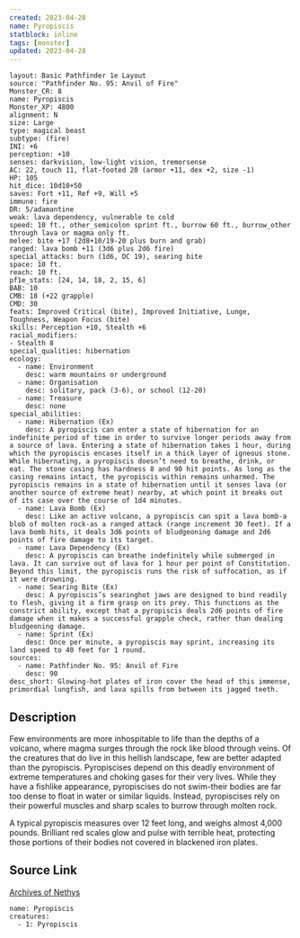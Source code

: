 ```yaml
---
created: 2023-04-28
name: Pyropiscis
statblock: inline
tags: [monster]
updated: 2023-04-28
---
```

```statblock
layout: Basic Pathfinder 1e Layout
source: "Pathfinder No. 95: Anvil of Fire"
Monster_CR: 8
name: Pyropiscis
Monster_XP: 4800
alignment: N
size: Large
type: magical beast
subtype: (fire)
INI: +6
perception: +10
senses: darkvision, low-light vision, tremorsense
AC: 22, touch 11, flat-footed 20 (armor +11, dex +2, size -1)
HP: 105
hit_dice: 10d10+50
saves: Fort +11, Ref +9, Will +5
immune: fire
DR: 5/adamantine
weak: lava dependency, vulnerable to cold
speed: 10 ft., other_semicolon sprint ft., burrow 60 ft., burrow_other through lava or magma only ft.
melee: bite +17 (2d8+10/19-20 plus burn and grab)
ranged: lava bomb +11 (3d6 plus 2d6 fire)
special_attacks: burn (1d6, DC 19), searing bite
space: 10 ft.
reach: 10 ft.
pf1e_stats: [24, 14, 18, 2, 15, 6]
BAB: 10
CMB: 18 (+22 grapple)
CMD: 30
feats: Improved Critical (bite), Improved Initiative, Lunge, Toughness, Weapon Focus (bite)
skills: Perception +10, Stealth +6
racial_modifiers:
- Stealth 8
special_qualities: hibernation
ecology:
  - name: Environment
    desc: warm mountains or underground
  - name: Organisation
    desc: solitary, pack (3-6), or school (12-20)
  - name: Treasure
    desc: none
special_abilities:
  - name: Hibernation (Ex)
    desc: A pyropiscis can enter a state of hibernation for an indefinite period of time in order to survive longer periods away from a source of lava. Entering a state of hibernation takes 1 hour, during which the pyropiscis encases itself in a thick layer of igneous stone. While hibernating, a pyropiscis doesn’t need to breathe, drink, or eat. The stone casing has hardness 8 and 90 hit points. As long as the casing remains intact, the pyropiscis within remains unharmed. The pyropiscis remains in a state of hibernation until it senses lava (or another source of extreme heat) nearby, at which point it breaks out of its case over the course of 1d4 minutes.
  - name: Lava Bomb (Ex)
    desc: Like an active volcano, a pyropiscis can spit a lava bomb-a blob of molten rock-as a ranged attack (range increment 30 feet). If a lava bomb hits, it deals 3d6 points of bludgeoning damage and 2d6 points of fire damage to its target.
  - name: Lava Dependency (Ex)
    desc: A pyropiscis can breathe indefinitely while submerged in lava. It can survive out of lava for 1 hour per point of Constitution. Beyond this limit, the pyropiscis runs the risk of suffocation, as if it were drowning.
  - name: Searing Bite (Ex)
    desc: A pyropiscis’s searinghot jaws are designed to bind readily to flesh, giving it a firm grasp on its prey. This functions as the constrict ability, except that a pyropiscis deals 2d6 points of fire damage when it makes a successful grapple check, rather than dealing bludgeoning damage.
  - name: Sprint (Ex)
    desc: Once per minute, a pyropiscis may sprint, increasing its land speed to 40 feet for 1 round.
sources:
  - name: Pathfinder No. 95: Anvil of Fire
    desc: 90
desc_short: Glowing-hot plates of iron cover the head of this immense, primordial lungfish, and lava spills from between its jagged teeth.
```
## Description
Few environments are more inhospitable to life than the depths of a volcano, where magma surges through the rock like blood through veins. Of the creatures that do live in this hellish landscape, few are better adapted than the pyropiscis. Pyropiscises depend on this deadly environment of extreme temperatures and choking gases for their very lives. While they have a fishlike appearance, pyropiscises do not swim-their bodies are far too dense to float in water or similar liquids. Instead, pyropiscises rely on their powerful muscles and sharp scales to burrow through molten rock.

A typical pyropiscis measures over 12 feet long, and weighs almost 4,000 pounds. Brilliant red scales glow and pulse with terrible heat, protecting those portions of their bodies not covered in blackened iron plates.
## Source Link
[Archives of Nethys](https://aonprd.com/MonsterDisplay.aspx?ItemName=Pyropiscis)
```encounter-table
name: Pyropiscis
creatures:
  - 1: Pyropiscis
```
